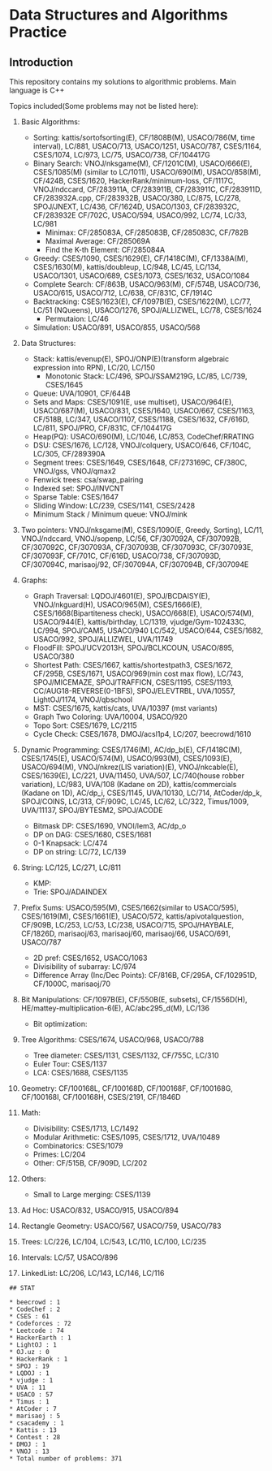 # Data Structures and Algorithms Practice
## Introduction
This repository contains my solutions to algorithmic problems. Main language is C++

Topics included(Some problems may not be listed here):
1. Basic Algorithms:
    * Sorting: kattis/sortofsorting(E), CF/1808B(M), USACO/786(M, time interval), LC/881, USACO/713, USACO/1251, USACO/787, CSES/1164, CSES/1074, LC/973, LC/75, USACO/738, CF/104417G
    * Binary Search: VNOJ/nksgame(M), CF/1201C(M), USACO/666(E), CSES/1085(M) (similar to LC/1011), USACO/690(M), USACO/858(M), CF/424B, CSES/1620, HackerRank/minimum-loss, CF/1117C, VNOJ/ndccard, CF/283911A, CF/283911B, CF/283911C, CF/283911D, CF/283932A.cpp, CF/283932B, USACO/380, LC/875, LC/278, SPOJ/JNEXT, LC/436, CF/1624D, USACO/1303, CF/283932C, CF/283932E
    CF/702C, USACO/594, USACO/992, LC/74, LC/33, LC/981
        * Minimax: CF/285083A, CF/285083B, CF/285083C, CF/782B
        * Maximal Average: CF/285069A
        * Find the K-th Element: CF/285084A
    * Greedy: CSES/1090, CSES/1629(E), CF/1418C(M), CF/1338A(M), CSES/1630(M), kattis/doubleup, LC/948, LC/45, LC/134, USACO/1301, USACO/689, CSES/1073, CSES/1632, USACO/1084
    * Complete Search: CF/863B, USACO/963(M), CF/574B, USACO/736, USACO/615, USACO/712, LC/638, CF/831C, CF/1914C
    * Backtracking: CSES/1623(E), CF/1097B(E), CSES/1622(M), LC/77, LC/51 (NQueens), USACO/1276, SPOJ/ALLIZWEL, LC/78, CSES/1624
        * Permutaion: LC/46
    * Simulation: USACO/891, USACO/855, USACO/568

2. Data Structures:
    * Stack: kattis/evenup(E), SPOJ/ONP(E)(transform algebraic expression into RPN), LC/20, LC/150
        * Monotonic Stack: LC/496, SPOJ/SSAM219G, LC/85, LC/739, CSES/1645
    * Queue: UVA/10901, CF/644B
    * Sets and Maps: CSES/1091(E, use multiset), USACO/964(E), USACO/687(M), USACO/831, CSES/1640, USACO/667, CSES/1163, CF/518B, LC/347, USACO/1107, CSES/1188, CSES/1632, CF/616D, LC/811, SPOJ/PRO, CF/831C, CF/104417G
    * Heap(PQ):  USACO/690(M), LC/1046, LC/853, CodeChef/RRATING
    * DSU: CSES/1676, LC/128, VNOJ/colquery, USACO/646, CF/104C, LC/305, CF/289390A
    * Segment trees: CSES/1649, CSES/1648, CF/273169C, CF/380C, VNOJ/gss, VNOJ/qmax2
    * Fenwick trees: csa/swap_pairing
    * Indexed set: SPOJ/INVCNT
    * Sparse Table: CSES/1647
    * Sliding Window: LC/239, CSES/1141, CSES/2428
    * Minimum Stack / Minimum queue: VNOJ/mink

3. Two pointers: VNOJ/nksgame(M), CSES/1090(E, Greedy, Sorting), LC/11, VNOJ/ndccard, VNOJ/sopenp, LC/56, CF/307092A, CF/307092B, CF/307092C, CF/307093A, CF/307093B, CF/307093C, CF/307093E, CF/307093F, CF/701C, CF/616D, USACO/738, CF/307093D, CF/307094C, marisaoj/92, CF/307094A, CF/307094B, CF/307094E

4. Graphs:
    * Graph Traversal: LQDOJ/4601(E), SPOJ/BCDAISY(E), VNOJ/nkguard(H), USACO/965(M), CSES/1666(E), CSES/1668(Bipartiteness check), USACO/668(E), USACO/574(M), USACO/944(E), kattis/birthday, LC/1319, vjudge/Gym-102433C, LC/994, SPOJ/CAM5, USACO/940
    LC/542, USACO/644, CSES/1682, USACO/992, SPOJ/ALLIZWEL, UVA/11749
    * FloodFill: SPOJ/UCV2013H, SPOJ/BCLKCOUN, USACO/895, USACO/380
    * Shortest Path: CSES/1667, kattis/shortestpath3, CSES/1672, CF/295B, CSES/1671, USACO/969(min cost max flow), LC/743, SPOJ/MICEMAZE, SPOJ/TRAFFICN, CSES/1195, CSES/1193, CC/AUG18-REVERSE(0-1BFS), SPOJ/ELEVTRBL, UVA/10557, LightOJ/1174, VNOJ/qbschool
    * MST: CSES/1675, kattis/cats, UVA/10397 (mst variants)
    * Graph Two Coloring: UVA/10004, USACO/920
    * Topo Sort: CSES/1679, LC/2115
    * Cycle Check: CSES/1678, DMOJ/acsl1p4, LC/207, beecrowd/1610

5. Dynamic Programming: CSES/1746(M), AC/dp_b(E), CF/1418C(M), CSES/1745(E), USACO/574(M), USACO/993(M), CSES/1093(E), USACO/694(M), VNOJ/nkrez(LIS variation)(E), VNOJ/nkcable(E), CSES/1639(E), LC/221, UVA/11450, UVA/507, LC/740(house robber variation), LC/983, UVA/108 (Kadane on 2D), kattis/commercials (Kadane on 1D), AC/dp_i, CSES/1145, UVA/10130, LC/714, AtCoder/dp_k, SPOJ/COINS, LC/313, CF/909C, LC/45, LC/62, LC/322, Timus/1009, UVA/11137, SPOJ/BYTESM2, SPOJ/ACODE
    * Bitmask DP: CSES/1690, VNOI/lem3, AC/dp_o
    * DP on DAG: CSES/1680, CSES/1681
    * 0-1 Knapsack: LC/474
    * DP on string: LC/72, LC/139

7. String: LC/125, LC/271, LC/811
    * KMP:
    * Trie: SPOJ/ADAINDEX

8. Prefix Sums: USACO/595(M), CSES/1662(similar to USACO/595), CSES/1619(M), CSES/1661(E), USACO/572, kattis/apivotalquestion, CF/909B, LC/253, LC/53, LC/238, USACO/715, SPOJ/HAYBALE, CF/1826D, marisaoj/63, marisaoj/60, marisaoj/66, USACO/691, USACO/787
    * 2D pref: CSES/1652, USACO/1063
    * Divisibility of subarray: LC/974
    * Difference Array (Inc/Dec Points): CF/816B, CF/295A, CF/102951D, CF/1000C, marisaoj/70

9. Bit Manipulations: CF/1097B(E), CF/550B(E, subsets), CF/1556D(H), HE/mattey-multiplication-6(E), AC/abc295_d(M), LC/136
    * Bit optimization:

10. Tree Algorithms: CSES/1674, USACO/968, USACO/788
    * Tree diameter: CSES/1131, CSES/1132, CF/755C, LC/310
    * Euler Tour: CSES/1137
    * LCA: CSES/1688, CSES/1135

11. Geometry: CF/100168L, CF/100168D, CF/100168F, CF/100168G, CF/100168I, CF/100168H, CSES/2191, CF/1846D

12. Math:
    * Divisibility: CSES/1713, LC/1492
    * Modular Arithmetic: CSES/1095, CSES/1712, UVA/10489
    * Combinatorics: CSES/1079
    * Primes: LC/204
    * Other: CF/515B, CF/909D, LC/202

13. Others:
    * Small to Large merging: CSES/1139

14. Ad Hoc: USACO/832, USACO/915, USACO/894

15. Rectangle Geometry: USACO/567, USACO/759, USACO/783

16. Trees: LC/226, LC/104, LC/543, LC/110, LC/100, LC/235

17. Intervals: LC/57, USACO/896

18. LinkedList: LC/206, LC/143, LC/146, LC/116
``````
## STAT

* beecrowd : 1 
* CodeChef : 2 
* CSES : 61 
* Codeforces : 72 
* Leetcode : 74 
* HackerEarth : 1 
* LightOJ : 1 
* OJ.uz : 0 
* HackerRank : 1 
* SPOJ : 19 
* LQDOJ : 1 
* vjudge : 1 
* UVA : 11 
* USACO : 57 
* Timus : 1 
* AtCoder : 7 
* marisaoj : 5 
* csacademy : 1 
* Kattis : 13 
* Contest : 28 
* DMOJ : 1 
* VNOJ : 13 
* Total number of problems: 371
